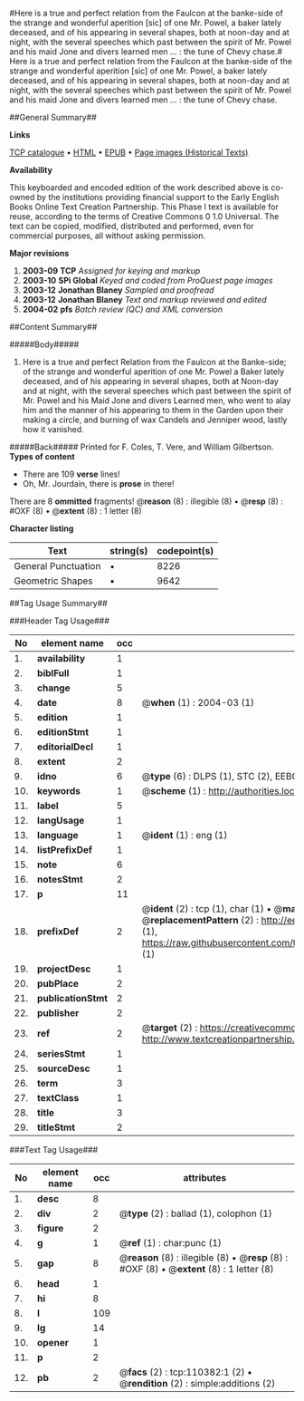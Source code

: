 #Here is a true and perfect relation from the Faulcon at the banke-side of the strange and wonderful aperition [sic] of one Mr. Powel, a baker lately deceased, and of his appearing in several shapes, both at noon-day and at night, with the several speeches which past  between the spirit of Mr. Powel and his maid Jone and divers learned men ... : the tune of Chevy chase.#
Here is a true and perfect relation from the Faulcon at the banke-side of the strange and wonderful aperition [sic] of one Mr. Powel, a baker lately deceased, and of his appearing in several shapes, both at noon-day and at night, with the several speeches which past  between the spirit of Mr. Powel and his maid Jone and divers learned men ... : the tune of Chevy chase.

##General Summary##

**Links**

[TCP catalogue](http://www.ota.ox.ac.uk/tcp/)  • 
[HTML](http://tei.it.ox.ac.uk/tcp/Texts-HTML/free/A43/A43411.html)  • 
[EPUB](http://tei.it.ox.ac.uk/tcp/Texts-EPUB/free/A43/A43411.epub) • 
[Page images (Historical Texts)](https://data.historicaltexts.jisc.ac.uk/view?pubId=eebo-31355288e&pageId=eebo-31355288e-110382-1)

**Availability**

This keyboarded and encoded edition of the
	       work described above is co-owned by the institutions
	       providing financial support to the Early English Books
	       Online Text Creation Partnership. This Phase I text is
	       available for reuse, according to the terms of Creative
	       Commons 0 1.0 Universal. The text can be copied,
	       modified, distributed and performed, even for
	       commercial purposes, all without asking permission.

**Major revisions**

1. __2003-09__ __TCP__ *Assigned for keying and markup*
1. __2003-10__ __SPi Global__ *Keyed and coded from ProQuest page images*
1. __2003-12__ __Jonathan Blaney__ *Sampled and proofread*
1. __2003-12__ __Jonathan Blaney__ *Text and markup reviewed and edited*
1. __2004-02__ __pfs__ *Batch review (QC) and XML conversion*

##Content Summary##

#####Body#####

1. Here is a true and perfect Relation from the Faulcon at the Banke-side; of the strange and wonderful aperition of one Mr. Powel a Baker lately deceased, and of his appearing in several shapes, both at Noon-day and at night, with the several speeches which past between the spirit of Mr. Powel and his Maid Jone and divers Learned men, who went to alay him and the manner of his appearing to them in the Garden upon their making a circle, and burning of wax Candels and Jenniper wood, lastly how it vanished.

#####Back#####
Printed for F. Coles, T. Vere, and William Gilbertson.
**Types of content**

  * There are 109 **verse** lines!
  * Oh, Mr. Jourdain, there is **prose** in there!

There are 8 **ommitted** fragments! 
 @__reason__ (8) : illegible (8)  •  @__resp__ (8) : #OXF (8)  •  @__extent__ (8) : 1 letter (8)

**Character listing**


|Text|string(s)|codepoint(s)|
|---|---|---|
|General Punctuation|•|8226|
|Geometric Shapes|▪|9642|

##Tag Usage Summary##

###Header Tag Usage###

|No|element name|occ|attributes|
|---|---|---|---|
|1.|__availability__|1||
|2.|__biblFull__|1||
|3.|__change__|5||
|4.|__date__|8| @__when__ (1) : 2004-03 (1)|
|5.|__edition__|1||
|6.|__editionStmt__|1||
|7.|__editorialDecl__|1||
|8.|__extent__|2||
|9.|__idno__|6| @__type__ (6) : DLPS (1), STC (2), EEBO-CITATION (1), OCLC (1), VID (1)|
|10.|__keywords__|1| @__scheme__ (1) : http://authorities.loc.gov/ (1)|
|11.|__label__|5||
|12.|__langUsage__|1||
|13.|__language__|1| @__ident__ (1) : eng (1)|
|14.|__listPrefixDef__|1||
|15.|__note__|6||
|16.|__notesStmt__|2||
|17.|__p__|11||
|18.|__prefixDef__|2| @__ident__ (2) : tcp (1), char (1)  •  @__matchPattern__ (2) : ([0-9\-]+):([0-9IVX]+) (1), (.+) (1)  •  @__replacementPattern__ (2) : http://eebo.chadwyck.com/downloadtiff?vid=$1&page=$2 (1), https://raw.githubusercontent.com/textcreationpartnership/Texts/master/tcpchars.xml#$1 (1)|
|19.|__projectDesc__|1||
|20.|__pubPlace__|2||
|21.|__publicationStmt__|2||
|22.|__publisher__|2||
|23.|__ref__|2| @__target__ (2) : https://creativecommons.org/publicdomain/zero/1.0/ (1), http://www.textcreationpartnership.org/docs/. (1)|
|24.|__seriesStmt__|1||
|25.|__sourceDesc__|1||
|26.|__term__|3||
|27.|__textClass__|1||
|28.|__title__|3||
|29.|__titleStmt__|2||


###Text Tag Usage###

|No|element name|occ|attributes|
|---|---|---|---|
|1.|__desc__|8||
|2.|__div__|2| @__type__ (2) : ballad (1), colophon (1)|
|3.|__figure__|2||
|4.|__g__|1| @__ref__ (1) : char:punc (1)|
|5.|__gap__|8| @__reason__ (8) : illegible (8)  •  @__resp__ (8) : #OXF (8)  •  @__extent__ (8) : 1 letter (8)|
|6.|__head__|1||
|7.|__hi__|8||
|8.|__l__|109||
|9.|__lg__|14||
|10.|__opener__|1||
|11.|__p__|2||
|12.|__pb__|2| @__facs__ (2) : tcp:110382:1 (2)  •  @__rendition__ (2) : simple:additions (2)|
